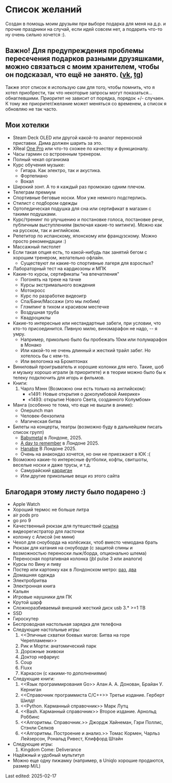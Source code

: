 # Список желаний

Создан в помощь моим друзьям при выборе подарка для меня на д.р. и прочие праздники на случай, если идей совсем нет, а подарить что-то ну очень сильно хочется :). 
## Важно! Для предупреждения проблемы пересечения подарков разными друзяшками, можно связаться с моим хранителем, чтобы он подсказал, что ещё не занято. ([vk](https://vk.com/id18105291), [tg](https://t.me/vakhitovaregina))
Также этот список я использую сам для того, чтобы помнить, что я хотел приобрести, так что некоторые запросы могут показаться... обнаглевшими. Приоритет не зависит от порядка, порядок +/- случаен. К тому же приоритет/желание может меняться со временем, а список я обновляю не так часто.

## Мои хотелки
* Steam Deck OLED или другой какой-то аналог переносной приставки. Дима должен шарить за это.
* XReal [One Pro](https://www.xreal.com/us/one-pro/) или что-то схожее по качеству и функционалу.
* Часы гармин со встроенным тренером.
* Полный чекап организма
* Курс обучения музыке:
   * Гитара. Как электро, так и акустика.
   * Фортепиано
   * Вокал
* Широкий зонт. А то я каждый раз промокаю одним плечом.
* Телеграм премиум
* Спортивные беговые носки. Мои уже немного подстерлись.
* Стилист с подбором одежды
* Ортопедическая подушка для сна или сертификат в магазин с такими подушками.
* Курс/тренинг по улучшению и постановке голоса, постановке речи, публичным выступлениям (включая какие-то митинги). Можно как на русском, так и английском.
* Репетитор по испанскому, японскому или французскому. Можно просто рекомендации :)
* Массажный пистолет
* Если такая опция есть, то какой-нибудь пак занятий бегом с хорошим тренером, желательно офлайн.
   * Существуют ли какие-то спортивные лагеря для взрослых?
* Лабораторный тест на кардиозоны и МПК
* Какие-то курсы, сертификаты "на впечатления"
   * Погонять на треке на тачке
   * Курсы экстримального вождения
   * Мотокросс
   * Курс по разработке видеоигр
   * Спа/Бани/Массажи (это мы любим)
   * Глэмпинг в тихом и красивом местечке
   * Воздушная труба
   * Квадроциклы
* Какие-то интересные или нестандартные забеги, при условии, что кто-то присоединится. Пивную милю, виномарафон не надо, -- я умру.
    * Например, прикольно было бы пробежать 10км или полумарафон в Монако
    * Или какой-то не очень длинный и жесткий трайл забег. Но хотелось бы с кем-то.
    * Или велогонка на Бромптонах
* Виниловый проигрыватель и хорошие колонки для него. Такие, шоб и музыку хорошо играли (в приоритете) и в теории можно было бы к телеку подключить для игорь и фильмов.
* Книги: 
    1. Чарлз Мэнн (Возможно они есть только на английском):
        * «1491: Новые открытия о доколумбовой Америке»
        * «1493: открытие Нового Света, созданного Колумбом»
* Манга (особенно те тома, что еще не вышли в аниме):
   * Onepunch man
   * Человек-бензопила
   * Магическая битва
* Билеты на концерты, театры (возможно буду в дальнейшем писать список групп)
    *  [Babymetal](https://www.ticketmaster.co.uk/babymetal-tickets/artist/1993807) в Лондоне, 2025.
    *  [A day to remember](https://www.ticketmaster.co.uk/a-day-to-remember-tickets/artist/1039337) в Лондоне 2025.
    *  [Hanabie](https://www.ticketmaster.co.uk/hanabie-tickets/artist/5406294) В Лондоне 2025.
    *  Очень на анакондаз хочется, но они не приезжают в ЮК :(
* Возможно какие-то интересные футболки, кофты, свитшоты, веселые носки и даже трусы, и т.д.
    * Самурайский [кардиган](https://www.tokyo-tiger.com/products/tokyo-tiger-crane-and-ninja-japanese-kimono-cardigan?sku=18067633426216937151472860)
    * Или другие прикольные вещи из этого сайта

## Благодаря этому листу было подарено :)

* Apple Watch
* Хороший термос не больше литра
* air pods pro
* go pro 9
* Качественный рюкзак для путешествий [ссылка](https://shop.tropicfeel.com/products/hive-ultimate-pack)
* видеорегистратор для ласточки
* колонку с Алисой (не мини)
* Чехол для сноуборда на колёсиках, чтоб вместо чемодана брать
* Рюкзак для катания на сноуборде (с защитой спины и возможностью переноски лыж/борда, опционально шлема)
* Переносная портативная колонка (jbl pulse 3 или аналоги)
* Курсы по Вину и пиву
* Постер или картонку как в Лондонском метро: [раз](https://freight.cargo.site/w/1500/q/75/i/5cc4c6c2ac59abc26775b33fb6bb0b3ffba95878b48bd5619e6490735926dd36/Be-Patient.jpg), [два](https://freight.cargo.site/w/2400/q/94/i/c625e9a9c0cb70e0f9c3155b464a325a7b1bd800a2938490196e30811ff2d2f6/Offer-Your-Seat.jpg)
* Домашняя одежда
* Электробритва
* Электронная книга
* Кальян
* Игровые наушники для ПК
* Крутой шарф
* Сложноразбиваемый внешний жесткий диск usb 3.* >=1 TB
* SSD
* Гироскутер
* Беспроводная настольная зарядка для телефона
* Следующие настольные игры: 
    1. <<Эпичные схватки боевых магов: Битва на горе Черепламени>>
    2. Рик и Морти: анатомический парк
    3. Дорожные экивоки
    4. Доктор нефариус
    5. Coup
    6. Fluxx
    7. Каркасон (с какими-то дополнениями)
* Следующие книги: 
    1. <<Язык программирования Go>> Алан А. А. Донован, Брайан У. Керниган
    2. <<Справочник программиста C/C++>> Третье издание. Герберт Шилдт
    3. <<Python. Карманный справочник>> Марк Лутц
    4. <<Bash. Карманный справочник>> Второе издание. Арнольд Роббинс
    5. <<Алгоритмы. Справочник.>> Джордж Хайнеман, Гэри Поллис, Стэнли Селков
    6. <<Алгоритмы. Построение и анализ.>> Томас Кормен, Чарльз Лейзерсон, Рональд Ривест, Клиффорд Штайн
* Следующие игры:
    1. Kingdom Come: Deliverance
* Надёжный и удобный мультитул
* Можно еще одну пижамку (например, в Uniqlo хорошие продаются, размер M/L)


Last edited: 2025-02-17
